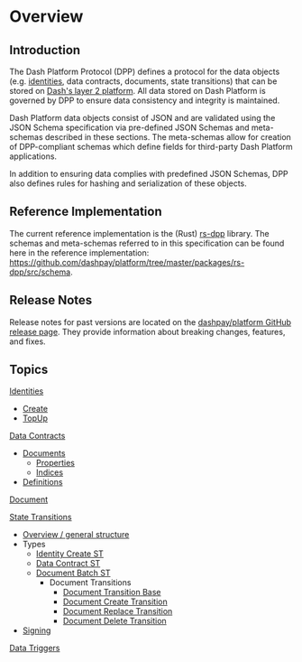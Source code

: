 # Overview

## Introduction

The Dash Platform Protocol (DPP) defines a protocol for the data objects (e.g.  [identities](platform-protocol-reference-identity), data contracts, documents, state transitions) that can be stored on [Dash's layer 2 platform](https://dashplatform.readme.io/docs/introduction-what-is-dash-platform). All data stored on Dash Platform is governed by DPP to ensure data consistency and integrity is maintained.

Dash Platform data objects consist of JSON and are validated using the JSON Schema specification via pre-defined JSON Schemas and meta-schemas described in these sections. The meta-schemas allow for creation of DPP-compliant schemas which define fields for third-party Dash Platform applications.

In addition to ensuring data complies with predefined JSON Schemas, DPP also defines rules for hashing and serialization of these objects.

## Reference Implementation

The current reference implementation is the (Rust) [rs-dpp](https://github.com/dashevo/platform/tree/master/packages/rs-dpp) library. The schemas and meta-schemas referred to in this specification can be found here in the reference implementation: <https://github.com/dashpay/platform/tree/master/packages/rs-dpp/src/schema>.

## Release Notes

Release notes for past versions are located on the [dashpay/platform GitHub release page](https://github.com/dashpay/platform/releases). They provide information about breaking changes, features, and fixes.

## Topics

[Identities](platform-protocol-reference-identity)

- [Create](platform-protocol-reference-identity#identity-creation)
- [TopUp](platform-protocol-reference-identity#identity-topup)

[Data Contracts](platform-protocol-reference-data-contract)

- [Documents](../protocol-ref/data-contract.md#data-contract-documents)
  - [Properties](../protocol-ref/data-contract.md#document-properties)
  - [Indices](../protocol-ref/data-contract.md#document-indices)
- [Definitions](../protocol-ref/data-contract.md#data-contract-definitions)

[Document](platform-protocol-reference-document)

[State Transitions](platform-protocol-reference-state-transition)

- [Overview / general structure](platform-protocol-reference-state-transition)
- Types
  - [Identity Create ST](platform-protocol-reference-identity#identity-creation)
  - [Data Contract ST](../protocol-ref/data-contract.md#data-contract-creation)
  - [Document Batch ST](platform-protocol-reference-document)
    - Document Transitions
      - [Document Transition Base](platform-protocol-reference-document#document-base-transition)
      - [Document Create Transition](platform-protocol-reference-document#document-create-transition)
      - [Document Replace Transition](platform-protocol-reference-document#document-replace-transition)
      - [Document Delete Transition](platform-protocol-reference-document#document-delete-transition)
- [Signing](platform-protocol-reference-state-transition#state-transition-signing)

[Data Triggers](platform-protocol-reference-data-trigger)